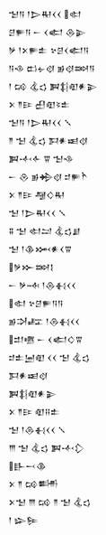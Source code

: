 <div class='block'>
<div class='line'>𒈠𒀀 𒁹𒆕𒊑𒌋𒌋 𒊕</div>
<div class='line'>𒆪𒊓𒀀 𒀸 𒌋𒅗 𒁲𒉌</div>
<div class='line'>𒃻 𒁹𒉽𒊓𒉺 𒆳𒆪𒌋𒅗𒀀</div>
<div class='line'>𒀀𒈾 𒆗𒉡𒋼 𒂊𒋼𒇷𒀀</div>
<div class='line'>𒁹 𒄘 𒆬𒌓 𒀉𒈭𒊏𒀭𒉌</div>
<div class='line'>𒉽 𒈫𒄿 𒌷𒊏𒂟𒉺</div>
<div class='line'>𒈠𒀀 𒁹𒆕𒊑𒌋𒌋 𒑳</div>
<div class='line'>𒈫 𒈠 𒆬𒌓 𒁕𒀭𒀜𒋼</div>
<div class='line'>𒀉𒋾𒅆 𒐊 𒈠𒈾</div>
<div class='line'>𒀸 𒊮 𒂊𒄈𒋼 𒄑𒊓𒋻</div>
<div class='line'>𒉽 𒈫𒄿 𒆷𒄭𒊑</div>
<div class='line'>𒈠 𒁹𒆕𒊑𒌋𒌋 𒑳</div>
<div class='line'>𒐉 𒈠 𒊕𒁺 𒆬𒌓𒋗</div>
<div class='line'>𒈠 𒁹𒆠𒈲𒀭𒌋𒐊</div>
<div class='line'>𒃻𒁍𒇷𒋙</div>
<div class='line'>𒀸 𒃻𒁄 𒁹𒁲𒈬𒌋𒌋</div>
<div class='line'>𒊕 𒆳𒆪𒊓𒀀𒀀</div>
<div class='line'>𒂊𒋫𒊐 𒁹𒁲𒈬𒌋𒌋</div>
<div class='line'>𒄥𒍠 𒀸 𒌋𒅗𒄭𒐊</div>
<div class='line'>𒄑𒉺𒅁𒊏 𒌋𒌋 𒈠 𒆬𒌓</div>
<div class='line'>𒁕𒀭𒀜𒋼</div>
<div class='line'>𒀉𒈭𒊏𒀭𒉌</div>
<div class='line'>𒉽 𒈫𒄿 𒊏𒍝𒉺</div>
<div class='line'>𒈠 𒁹𒁲𒈬𒌋𒌋 𒑳</div>
<div class='line'>𒐈 𒈠 𒆬𒌓 𒀉𒋾𒁷</div>
<div class='line'>𒃲𒁁𒆠</div>
<div class='line'>𒉽 𒈫 𒄘𒌦</div>
<div class='line'>𒉽𒈠 𒐈 𒄘 𒈫 𒈠 𒆬𒌓</div>
<div class='line'>𒁹 𒇽𒌉</div>
</div>